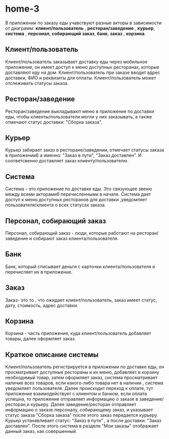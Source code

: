 # home-3
В приложении по заказу еды учавствуют разные акторы в зависимости от диаграмм: **клиент/пользователь** , **ресторан/заведение** , **курьер**, **система** , **персонал, собирающий заказ**, **банк**, **заказ** , **корзина**.

## Клиент/пользователь
Клиент/пользователь заказывает доставку еды через мобильное приложение, он имеет доступ к меню доступных ресторанах, которые доставляют еду на дом. Клиент/пользователь при заказе вводит адрес доставки, ФИО и реквизиты для оплаты. Клиент/пользователь может отслеживать статусы заказа.

## Ресторан/заведение
Ресторан/заведение выкладывают меню в приложение по доставки еды, чтобы клиенты/пользователи могли у них заказывать, а также отмечают статус доставки: "Сборка заказа".

## Курьер
Курьер забирает заказ в ресторане/заведении, отмечает статусы заказа в приложении6 а именно: "Заказ в пути", "Заказ доставлен". И соответсвенно доставляет заказ клиенту/пользователю.

## Система
Система - это приложение по доставке еды. Это связующее звеню между всеми акторами6 перечисленными в начале. Система дает доступ к меню доступных ресторанов для доставки ,уведомляет пользователя/клиента о всех статусах заказа.

## Персонал, собирающий заказ
Персонал, собирающий заказ - люди, которые работают на ресторан/заведение и собирают заказ клиента/пользователя.

## Банк
Банк, который списывает деньги с карточки клиента/пользователя и перечисляет их в приложение.

## Заказ
Заказ- это то , что ожидает клиент/пользователь, заказ имеет статус, дату, стоимость, адрес доставки.

## Корзина
Корзина - часть приложения, куда клиент/пользователь добавляет товары, далее оформляет заказ.

## Краткое описание системы
Клиент/пользователь регистрируется в приложении по доставке еды, он просматривает доступные рестораны и их меню, добавляет в корзину необходимый товар, затем оформляет заказ, система просматривает наличие всех товаров, если какого-либо товара нет в наличии , система уведомляет пользователя. Далее происходит переход к оплате, тут приложение взаимодействует с клиентом и банком, если оплата успешна, то приложение отправляет информацию о заказе в заведение/ресторан,и курьеру. Далее заведение/ресторан отправляет информацию о заказе персоналу, собирающему заказ, и указывает статус заказа "Сборка заказа" после этого заказ передается курьеру. Курьер устанавливает статус: "Заказ в пути" , а после доставки: "Заказ доставлен". После этого система в разделе "Мои заказы" отображает данный заказ, как совершенный.
